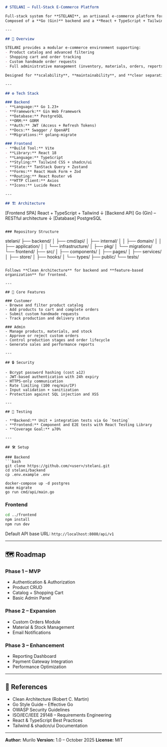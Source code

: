 ```markdown
# STELANI – Full-Stack E-Commerce Platform

Full-stack system for **STELANI**, an artisanal e-commerce platform for handcrafted beaded bags.  
Composed of a **Go (Gin)** backend and a **React + TypeScript + Tailwind CSS** frontend, following **Clean Architecture** and **REST API** design principles.

---

## 🧩 Overview

STELANI provides a modular e-commerce environment supporting:
- Product catalog and advanced filtering
- Shopping cart and order tracking
- Custom handmade order requests
- Full administrative management (inventory, materials, orders, reports)

Designed for **scalability**, **maintainability**, and **clear separation of concerns** between API and UI layers.

---

## ⚙️ Tech Stack

### Backend
- **Language:** Go 1.23+
- **Framework:** Gin Web Framework
- **Database:** PostgreSQL
- **ORM:** GORM
- **Auth:** JWT (Access + Refresh Tokens)
- **Docs:** Swagger / OpenAPI
- **Migrations:** golang-migrate

### Frontend
- **Build Tool:** Vite  
- **Library:** React 18  
- **Language:** TypeScript  
- **Styling:** Tailwind CSS + shadcn/ui  
- **State:** TanStack Query + Zustand  
- **Forms:** React Hook Form + Zod  
- **Routing:** React Router v6  
- **HTTP Client:** Axios  
- **Icons:** Lucide React  

---

## 🏗️ Architecture

```

[Frontend SPA] React + TypeScript + Tailwind
↓
[Backend API] Go (Gin) – RESTful architecture
↓
[Database] PostgreSQL

```

### Repository Structure

```

stelani/
├── backend/
│   ├── cmd/api/
│   ├── internal/
│   │   ├── domain/
│   │   ├── application/
│   │   └── infrastructure/
│   ├── pkg/
│   └── migrations/
└── frontend/
├── src/
│   ├── components/
│   ├── pages/
│   ├── services/
│   ├── store/
│   ├── hooks/
│   └── types/
├── public/
└── tests/

````

Follows **Clean Architecture** for backend and **feature-based organization** for frontend.

---

## 🧠 Core Features

### Customer
- Browse and filter product catalog  
- Add products to cart and complete orders  
- Submit custom handmade requests  
- Track production and delivery status  

### Admin
- Manage products, materials, and stock  
- Approve or reject custom orders  
- Control production stages and order lifecycle  
- Generate sales and performance reports  

---

## 🔒 Security

- Bcrypt password hashing (cost ≥12)
- JWT-based authentication with 24h expiry
- HTTPS-only communication
- Rate limiting (100 req/min/IP)
- Input validation + sanitization
- Protection against SQL injection and XSS

---

## 🧪 Testing

- **Backend:** Unit + integration tests via Go `testing`
- **Frontend:** Component and E2E tests with React Testing Library
- **Coverage Goal:** ≥70%

---

## 🛠️ Setup

### Backend
```bash
git clone https://github.com/<user>/stelani.git
cd stelani/backend
cp .env.example .env

docker-compose up -d postgres
make migrate
go run cmd/api/main.go
````

### Frontend

```bash
cd ../frontend
npm install
npm run dev
```

Default API base URL: `http://localhost:8080/api/v1`

---

## 🗺️ Roadmap

### Phase 1 – MVP

* Authentication & Authorization
* Product CRUD
* Catalog + Shopping Cart
* Basic Admin Panel

### Phase 2 – Expansion

* Custom Orders Module
* Material & Stock Management
* Email Notifications

### Phase 3 – Enhancement

* Reporting Dashboard
* Payment Gateway Integration
* Performance Optimization

---

## 📖 References

* Clean Architecture (Robert C. Martin)
* Go Style Guide – Effective Go
* OWASP Security Guidelines
* ISO/IEC/IEEE 29148 – Requirements Engineering
* React & TypeScript Best Practices
* Tailwind & shadcn/ui Documentation

---

**Author:** Murilo
**Version:** 1.0 – October 2025
**License:** MIT

```
```
